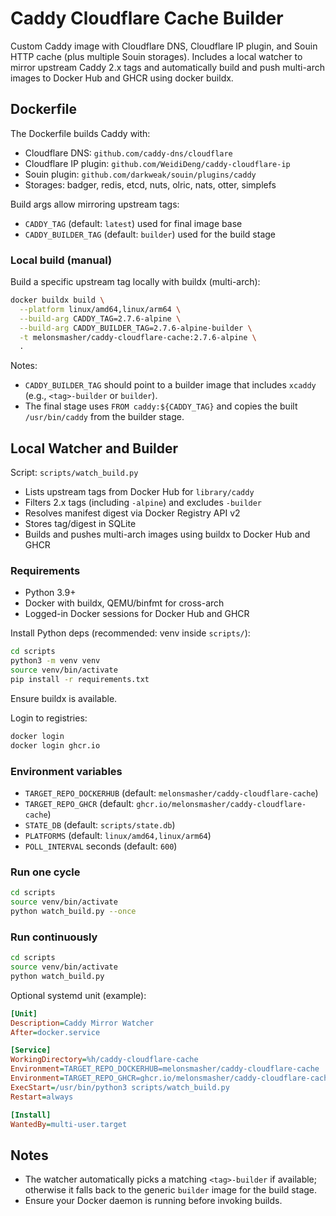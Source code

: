 # Caddy Cloudflare Cache Builder

Custom Caddy image with Cloudflare DNS, Cloudflare IP plugin, and Souin HTTP cache (plus multiple Souin storages). Includes a local watcher to mirror upstream Caddy 2.x tags and automatically build and push multi-arch images to Docker Hub and GHCR using docker buildx.

## Dockerfile

The Dockerfile builds Caddy with:

- Cloudflare DNS: `github.com/caddy-dns/cloudflare`
- Cloudflare IP plugin: `github.com/WeidiDeng/caddy-cloudflare-ip`
- Souin plugin: `github.com/darkweak/souin/plugins/caddy`
- Storages: badger, redis, etcd, nuts, olric, nats, otter, simplefs

Build args allow mirroring upstream tags:

- `CADDY_TAG` (default: `latest`) used for final image base
- `CADDY_BUILDER_TAG` (default: `builder`) used for the build stage

### Local build (manual)

Build a specific upstream tag locally with buildx (multi-arch):

```bash
docker buildx build \
  --platform linux/amd64,linux/arm64 \
  --build-arg CADDY_TAG=2.7.6-alpine \
  --build-arg CADDY_BUILDER_TAG=2.7.6-alpine-builder \
  -t melonsmasher/caddy-cloudflare-cache:2.7.6-alpine \
  .
```

Notes:

- `CADDY_BUILDER_TAG` should point to a builder image that includes `xcaddy` (e.g., `<tag>-builder` or `builder`).
- The final stage uses `FROM caddy:${CADDY_TAG}` and copies the built `/usr/bin/caddy` from the builder stage.

## Local Watcher and Builder

Script: `scripts/watch_build.py`

- Lists upstream tags from Docker Hub for `library/caddy`
- Filters 2.x tags (including `-alpine`) and excludes `-builder`
- Resolves manifest digest via Docker Registry API v2
- Stores tag/digest in SQLite
- Builds and pushes multi-arch images using buildx to Docker Hub and GHCR

### Requirements

- Python 3.9+
- Docker with buildx, QEMU/binfmt for cross-arch
- Logged-in Docker sessions for Docker Hub and GHCR

Install Python deps (recommended: venv inside `scripts/`):

```bash
cd scripts
python3 -m venv venv
source venv/bin/activate
pip install -r requirements.txt
```

Ensure buildx is available.

Login to registries:

```bash
docker login
docker login ghcr.io
```

### Environment variables

- `TARGET_REPO_DOCKERHUB` (default: `melonsmasher/caddy-cloudflare-cache`)
- `TARGET_REPO_GHCR` (default: `ghcr.io/melonsmasher/caddy-cloudflare-cache`)
- `STATE_DB` (default: `scripts/state.db`)
- `PLATFORMS` (default: `linux/amd64,linux/arm64`)
- `POLL_INTERVAL` seconds (default: `600`)

### Run one cycle

```bash
cd scripts
source venv/bin/activate
python watch_build.py --once
```

### Run continuously

```bash
cd scripts
source venv/bin/activate
python watch_build.py
```

Optional systemd unit (example):

```ini
[Unit]
Description=Caddy Mirror Watcher
After=docker.service

[Service]
WorkingDirectory=%h/caddy-cloudflare-cache
Environment=TARGET_REPO_DOCKERHUB=melonsmasher/caddy-cloudflare-cache
Environment=TARGET_REPO_GHCR=ghcr.io/melonsmasher/caddy-cloudflare-cache
ExecStart=/usr/bin/python3 scripts/watch_build.py
Restart=always

[Install]
WantedBy=multi-user.target
```

## Notes

- The watcher automatically picks a matching `<tag>-builder` if available; otherwise it falls back to the generic `builder` image for the build stage.
- Ensure your Docker daemon is running before invoking builds.
